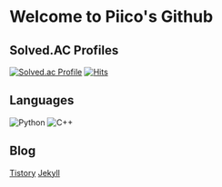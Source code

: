 # Welcome to Piico's Github

## Solved.AC Profiles
[![Solved.ac Profile](http://mazassumnida.wtf/api/generate_badge?boj=parkhwijoo)](https://solved.ac/parkhwijoo)
[![Hits](https://hits.seeyoufarm.com/api/count/incr/badge.svg?url=https%3A%2F%2Fgithub.com%2FP11co&count_bg=%23CFB670&title_bg=%23000000&icon=github.svg&icon_color=%23FFFFFF&title=hits&edge_flat=false)](https://hits.seeyoufarm.com)

## Languages
![Python](https://img.shields.io/badge/Python-3776AB.svg?&style=for-the-badge&logo=Python&logoColor=white)
![C++](https://img.shields.io/badge/C++-00599C.svg?&style=for-the-badge&logo=C++&logoColor=white)

## Blog
[Tistory](https://piico.tistory.com/)
[Jekyll](https://P11co.github.io/blog)
